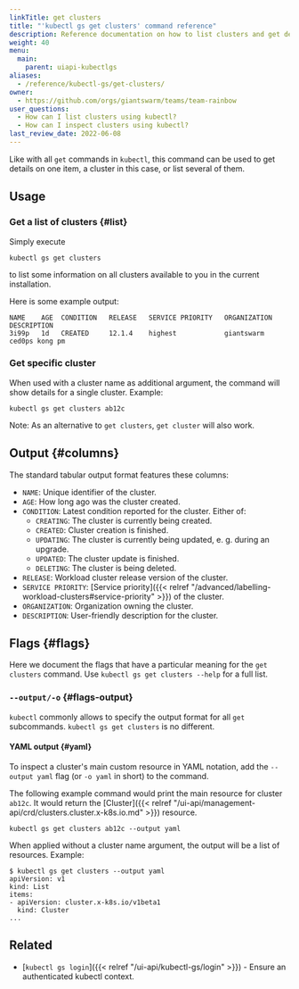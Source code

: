 ```yaml
---
linkTitle: get clusters
title: "'kubectl gs get clusters' command reference"
description: Reference documentation on how to list clusters and get details for a single cluster using 'kubectl gs'.
weight: 40
menu:
  main:
    parent: uiapi-kubectlgs
aliases:
  - /reference/kubectl-gs/get-clusters/
owner:
  - https://github.com/orgs/giantswarm/teams/team-rainbow
user_questions:
  - How can I list clusters using kubectl?
  - How can I inspect clusters using kubectl?
last_review_date: 2022-06-08
---
```


Like with all `get` commands in `kubectl`, this command can be used to get details on one item, a cluster in this case, or list several of them.

## Usage

### Get a list of clusters {#list}

Simply execute

```nohighlight
kubectl gs get clusters
```

to list some information on all clusters available to you in the current installation.

Here is some example output:

```nohighlight
NAME    AGE  CONDITION   RELEASE   SERVICE PRIORITY   ORGANIZATION   DESCRIPTION
3i99p   1d   CREATED     12.1.4    highest            giantswarm     ced0ps kong pm
```

### Get specific cluster

When used with a cluster name as additional argument, the command will show details for a single cluster. Example:

```nohighlight
kubectl gs get clusters ab12c
```

Note: As an alternative to `get clusters`, `get cluster` will also work.

## Output {#columns}

The standard tabular output format features these columns:

- `NAME`: Unique identifier of the cluster.
- `AGE`: How long ago was the cluster created.
- `CONDITION`: Latest condition reported for the cluster. Either of:
    - `CREATING`: The cluster is currently being created.
    - `CREATED`: Cluster creation is finished.
    - `UPDATING`: The cluster is currently being updated, e. g. during an upgrade.
    - `UPDATED`: The cluster update is finished.
    - `DELETING`: The cluster is being deleted.
- `RELEASE`: Workload cluster release version of the cluster.
- `SERVICE PRIORITY`: [Service priority]({{< relref "/advanced/labelling-workload-clusters#service-priority" >}}) of the cluster.
- `ORGANIZATION`: Organization owning the cluster.
- `DESCRIPTION`: User-friendly description for the cluster.

## Flags {#flags}

Here we document the flags that have a particular meaning for the `get clusters` command. Use `kubectl gs get clusters --help` for a full list.

### `--output/-o` {#flags-output}

`kubectl` commonly allows to specify the output format for all `get` subcommands. `kubectl gs get clusters` is no different.

#### YAML output {#yaml}

To inspect a cluster's main custom resource in YAML notation, add the `--output yaml` flag (or `-o yaml` in short) to the command.

The following example command would print the main resource for cluster `ab12c`. It would return the [Cluster]({{< relref "/ui-api/management-api/crd/clusters.cluster.x-k8s.io.md" >}}) resource.

```nohighlight
kubectl gs get clusters ab12c --output yaml
```

When applied without a cluster name argument, the output will be a list of resources. Example:

```nohighlight
$ kubectl gs get clusters --output yaml
apiVersion: v1
kind: List
items:
- apiVersion: cluster.x-k8s.io/v1beta1
  kind: Cluster
...
```

## Related

- [`kubectl gs login`]({{< relref "/ui-api/kubectl-gs/login" >}}) - Ensure an authenticated kubectl context.
